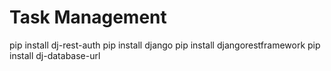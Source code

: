 # Task Management

pip install dj-rest-auth
pip install django
pip install djangorestframework
pip install dj-database-url